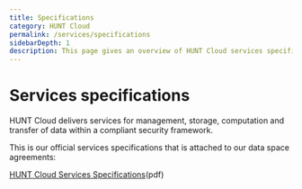 ```yaml
---
title: Specifications
category: HUNT Cloud
permalink: /services/specifications
sidebarDepth: 1
description: This page gives an overview of HUNT Cloud services specifications.
---
```


# Services specifications

HUNT Cloud delivers services for management, storage, computation and transfer of data within a compliant security framework.

This is our official services specifications that is attached to our data space agreements:

[HUNT Cloud Services Specifications](https://assets.hdc.ntnu.no/assets/agreements/hunt-cloud-services-specifications.pdf)(pdf)


